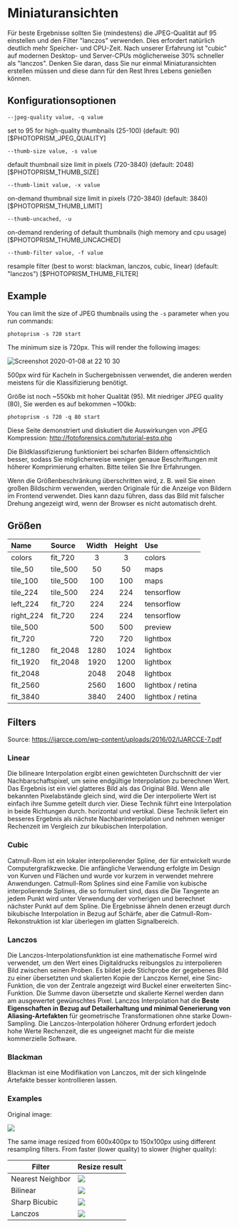 # Miniaturansichten #
Für beste Ergebnisse sollten Sie (mindestens) die JPEG-Qualität auf 95 einstellen und den Filter "lanczos" verwenden. Dies erfordert natürlich deutlich mehr Speicher- und CPU-Zeit. Nach unserer Erfahrung ist "cubic" auf modernen Desktop- und Server-CPUs möglicherweise 30% schneller als "lanczos". Denken Sie daran, dass Sie nur einmal Miniaturansichten erstellen müssen und diese dann für den Rest Ihres Lebens genießen können.


## Konfigurationsoptionen ##

`--jpeg-quality value, -q value`

set to 95 for high-quality thumbnails (25-100) (default: 90) [$PHOTOPRISM_JPEG_QUALITY]

`--thumb-size value, -s value`

default thumbnail size limit in pixels (720-3840) (default: 2048) [$PHOTOPRISM_THUMB_SIZE]

`--thumb-limit value, -x value`

on-demand thumbnail size limit in pixels (720-3840) (default: 3840) [$PHOTOPRISM_THUMB_LIMIT]

`--thumb-uncached, -u`

on-demand rendering of default thumbnails (high memory and cpu usage) [$PHOTOPRISM_THUMB_UNCACHED]

`--thumb-filter value, -f value`

resample filter (best to worst: blackman, lanczos, cubic, linear) (default: "lanczos") [$PHOTOPRISM_THUMB_FILTER]

## Example ##

You can limit the size of JPEG thumbnails using the `-s` parameter when you run commands:

```
photoprism -s 720 start
```

The minimum size is 720px. This will render the following images:

![Screenshot 2020-01-08 at 22 10 30](https://user-images.githubusercontent.com/301686/72016344-e5fdfb80-3263-11ea-95b3-00564156140f.png)

500px wird für Kacheln in Suchergebnissen verwendet, die anderen werden meistens für die Klassifizierung benötigt.

Größe ist noch ~550kb mit hoher Qualität (95). Mit niedriger JPEG quality (80), Sie werden es auf bekommen ~100kb:

```
photoprism -s 720 -q 80 start
```

Diese Seite demonstriert und diskutiert die Auswirkungen von JPEG Kompression: http://fotoforensics.com/tutorial-estq.php

Die Bildklassifizierung funktioniert bei scharfen Bildern offensichtlich besser, sodass Sie möglicherweise weniger genaue Beschriftungen mit höherer Komprimierung erhalten. Bitte teilen Sie Ihre Erfahrungen.


Wenn die Größenbeschränkung überschritten wird, z. B. weil Sie einen großen Bildschirm verwenden, werden Originale für die Anzeige von Bildern im Frontend verwendet. Dies kann dazu führen, dass das Bild mit falscher Drehung angezeigt wird, wenn der Browser es nicht automatisch dreht.

## Größen ##


Name      | Source    | Width  | Height  | Use               |
:---------|:----------|:------:|:-------:|:------------------|
colors    | fit_720   | 3      | 3       | colors            |
tile_50   | tile_500  | 50     | 50      | maps              |
tile_100  | tile_500  | 100    | 100     | maps              |
tile_224  | tile_500  | 224    | 224     | tensorflow        |
left_224  | fit_720   | 224    | 224     | tensorflow        |
right_224 | fit_720   | 224    | 224     | tensorflow        |
tile_500  |           | 500    | 500     | preview           |
fit_720   |           | 720    | 720     | lightbox          |
fit_1280  | fit_2048  | 1280   | 1024    | lightbox          |
fit_1920  | fit_2048  | 1920   | 1200    | lightbox          |
fit_2048  |           | 2048   | 2048    | lightbox          |
fit_2560  |           | 2560   | 1600    | lightbox / retina |
fit_3840  |           | 3840   | 2400    | lightbox / retina |

## Filters ##

Source: https://ijarcce.com/wp-content/uploads/2016/02/IJARCCE-7.pdf

### Linear ###

Die bilineare Interpolation ergibt einen gewichteten Durchschnitt der vier
Nachbarschaftspixel, um seine endgültige Interpolation zu berechnen
Wert. Das Ergebnis ist ein viel glatteres Bild als das Original
Bild. Wenn alle bekannten Pixelabstände gleich sind, wird die
Der interpolierte Wert ist einfach ihre Summe geteilt durch vier.
Diese Technik führt eine Interpolation in beide Richtungen durch.
horizontal und vertikal. Diese Technik liefert ein besseres Ergebnis
als nächste Nachbarinterpolation und nehmen weniger
Rechenzeit im Vergleich zur bikubischen Interpolation.

### Cubic ###

Catmull-Rom ist ein lokaler interpolierender Spline, der für entwickelt wurde
Computergrafikzwecke. Die anfängliche Verwendung erfolgte im Design
von Kurven und Flächen und wurde vor kurzem in verwendet
mehrere Anwendungen. Catmull-Rom Splines sind eine Familie von
kubische interpolierende Splines, die so formuliert sind, dass die
Die Tangente an jedem Punkt wird unter Verwendung der vorherigen und berechnet
nächster Punkt auf dem Spline. Die Ergebnisse ähneln denen
erzeugt durch bikubische Interpolation in Bezug auf
Schärfe, aber die Catmull-Rom-Rekonstruktion ist klar
überlegen im glatten Signalbereich.

### Lanczos ###

Die Lanczos-Interpolationsfunktion ist eine mathematische Formel
wird verwendet, um den Wert eines Digitaldrucks reibungslos zu interpolieren
Bild zwischen seinen Proben. Es bildet jede Stichprobe der
gegebenes Bild zu einer übersetzten und skalierten Kopie der Lanczos
Kernel, eine Sinc-Funktion, die von der Zentrale angezeigt wird
Buckel einer erweiterten Sinc-Funktion. Die Summe davon
übersetzte und skalierte Kernel werden dann am ausgewertet
gewünschtes Pixel. Lanczos Interpolation hat die **Beste
Eigenschaften in Bezug auf Detailerhaltung und minimal
Generierung von Aliasing-Artefakten** für geometrische
Transformationen ohne starke Down-Sampling.
Die Lanczos-Interpolation höherer Ordnung erfordert jedoch hohe Werte
Rechenzeit, die es ungeeignet macht für
die meiste kommerzielle Software.


### Blackman ###

Blackman ist eine Modifikation von Lanczos, mit der sich klingelnde Artefakte besser kontrollieren lassen.


### Examples ###

Original image:

![](img/branches.png)

The same image resized from 600x400px to 150x100px using different resampling filters.
From faster (lower quality) to slower (higher quality):

Filter                    | Resize result
--------------------------|---------------------------------------------
Nearest Neighbor          | ![](img/out_resize_nearest.png) 
Bilinear                  | ![](img/out_resize_linear.png)
Sharp Bicubic             | ![](img/out_resize_catrom.png)
Lanczos                   | ![](img/out_resize_lanczos.png)
